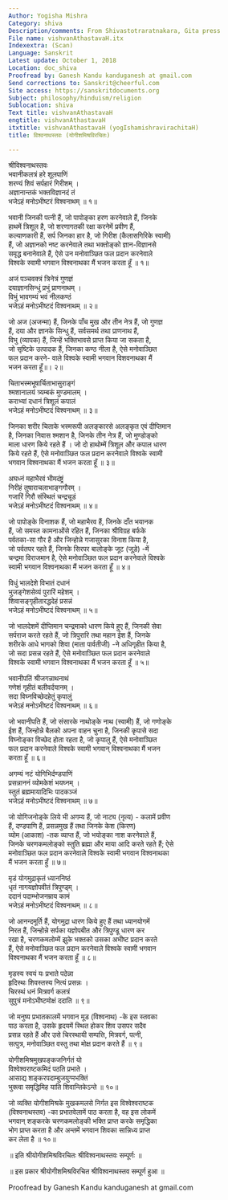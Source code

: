 ```yaml
---
Author: Yogisha Mishra
Category: shiva
Description/comments: From Shivastotraratnakara, Gita press
File name: vishvanAthastavaH.itx
Indexextra: (Scan)
Language: Sanskrit
Latest update: October 1, 2018
Location: doc_shiva
Proofread by: Ganesh Kandu kanduganesh at gmail.com
Send corrections to: Sanskrit@cheerful.com
Site access: https://sanskritdocuments.org
Subject: philosophy/hinduism/religion
Sublocation: shiva
Text title: vishvanAthastavaH
engtitle: vishvanAthastavaH
itxtitle: vishvanAthastavaH (yogIshamishravirachitaH)
title: विश्वनाथस्तवः (योगीशमिश्रविरचितः)

---
```

  
 श्रीविश्वनाथस्तवः   
भवानीकलत्रं हरे शूलपाणिं  
शरण्यं शिवं सर्पहारं गिरीशम् ।  
अज्ञानान्तकं भक्तविज्ञानदं तं  
भजेऽहं मनोऽभीष्टरं विश्वनाथम् ॥ १॥  
  
भवानी जिनकी पत्नी हैं, जो पापोङ्का हरण करनेवाले हैं, जिनके  
हाथमें त्रिशूल है, जो शरणागतकी रक्षा करनेमें प्रवीण हैं,  
कल्याणकारी हैं, सर्प जिनका हार है, जो गिरीश (कैलासगिरिके स्वामी)  
हैं, जो अज्ञानको नष्ट करनेवाले तथा भक्तोङ्को ज्ञान-विज्ञानसे  
समृद्ध बनानेवाले हैं, ऐसे उन मनोवाञ्छित फल प्रदान करनेवाले  
विश्वके स्वामी भगवान विश्वनाथका मैं भजन करता हूँ ॥ १॥  
  
अजं पञ्चवक्त्रं त्रिनेत्रं गुणज्ञं  
दयाज्ञानसिन्धुं प्रभुं प्राणनाथम् ।  
विभुं भावगम्यं भवं नीलकण्ठं  
भजेऽहं मनोऽभीष्टदं विश्वनाथम् ॥ २॥  
  
जो अज (अजन्मा) हैं, जिनके पाँच मुख और तीन नेत्र हैं, जो गुणज्ञ  
हैं, दया और ज्ञानके सिन्धु हैं, सर्वसमर्थ तथा प्राणनाथ हैं,  
विभु (व्यापक) हैं, जिन्हें भक्तिभावसे प्राप्त किया जा सकता है,  
जो सृष्टिके उत्पादक हैं, जिनका कण्ठ नीला है, ऐसे मनोवाञ्छित  
फल प्रदान करने- वाले विश्वके स्वामी भगवान विशवनाथका मैं  
भजन करता हूँ॥। २॥  
  
चिताभस्मभूषार्चिताभासुराङ्गं  
श्मशानालयं त्र्यम्बकं मुण्डमालम् ।  
कराभ्यां दधानं त्रिशूलं कपालं  
भजेऽहं मनोऽभीष्टदं विश्वनाथम् ॥ ३॥  
  
जिनका शरीर चिताके भस्मरूपी अलङ्कारसे अलङ्कृत एवं दीप्तिमान  
है, जिनका निवास श्मशान है, जिनके तीन नेत्र हैं, जो मुण्डोङ्को  
माला धारण किये रहते हैं । जो दो हाथोम्में त्रिशूल और कपाल धारण  
किये रहते हैं, ऐसे मनोवाञ्छित फल प्रदान करनेवाले विश्वके स्वामी  
भगवान विश्वनाथका मैं भजन करता हूँ ॥ ३॥  
  
अघध्नं महाभैरवं भीमदंष्ट्रं  
निरीहं तुषाराचलाभाङ्गगौरम्  ।  
गजारिं गिरौ संस्थितं चन्द्रचूडं  
भजेऽहं मनोऽभीष्टदं विश्वनाथम् ॥ ४॥  
  
जो पापोङ्के विनाशक हैं, जो महाभैरव हैं, जिनके दाँत भयानक  
हैं, जो समस्त कामनाओंसे रहित हैं, जिनका श्रीविग्रह बर्फके  
पर्वतका-सा गौर है और जिन्होन्ने गजासुरका विनाश किया है,  
जो पर्वतपर रहते हैं, जिनके सिरपर बालोङ्के जूट (जूड़े) -में  
चन्द्रमा विराजमान है, ऐसे मनोवाञ्छित फल प्रदान करनेवाले विश्वके  
स्वामी भगवान विश्वनाथका मैं भजन करता हूँ ॥ ४॥  
  
विधुं भालदेशे विभातं दधानं  
भुजङ्गेशसेव्यं पुरारिं महेशम् ।  
शिवासङ्गृहीतारद्धदेहं प्रसन्नं  
भजेऽहं मनोऽभीष्टदं विश्वनाथम् ॥ ५॥  
  
जो भालदेशमें दीप्तिमान चन्द्रमाको धारण किये हुए हैं, जिनकी सेवा  
सर्पराज करते रहते हैं, जो त्रिपुरारि तथा महान ईश हैं, जिनके  
शरीरके आधे भागको शिवा (माता पार्वतीजी) -ने अधिगृहीत किया है,  
जो सदा प्रसन्न रहते हैं, ऐसे मनोवाञ्छित फल प्रदान करनेवाले  
विश्वके स्वामी भगवान विश्वनाथका मैं भजन करता हूँ ॥ ५॥  
  
भवानीपतिं श्रीजगन्नाथनाथं  
गणेशं गृहीतं बलीवर्दयानम् ।  
सदा विघ्नविच्छेदहेतुं कृपालुं  
भजेऽहं मनोऽभीष्टदं विश्वनाथम् ॥ ६॥  
  
जो भवानीपति हैं, जो संसारके नाथोङ्के नाथ (स्वामी) हैं, जो गणोङ्के  
ईश हैं, जिन्होन्ने बैलको अपना वाहन चुना है, जिनकी कृपासे सदा  
विघ्नोङ्का विच्छेद होता रहता है, जो कृपालु हैं, ऐसे मनोवाञ्छित  
फल प्रदान करनेवाले विश्वके स्वामी भगवान् विश्वनाथका मैं भजन  
करता हूँ ॥ ६॥  
  
अगम्यं नटं योगिभिर्दण्डपाणिं  
प्रसन्नाननं व्योमकेशं भयघ्नम् ।  
स्तुतं ब्रह्ममायादिभिः पादकञ्जं  
भजेऽहं मनोऽभीष्टदं विश्वनाथम् ॥ ७॥  
  
जो योगिजनोङ्के लिये भी अगम्य हैं, जो नाट्य (नृत्य) - कलामें प्रवीण  
हैं, दण्डपाणि हैं, प्रसन्नमुख हैं तथा जिनके केश (किरण)  
व्योम (आकाश) -तक व्याप्त हैं, जो भयोङ्का नाश करनेवाले हैं,  
जिनके चरणकमलोङ्को स्तुति ब्रह्मा और माया आदि करते रहते हैं; ऐसे  
मनोवाञ्छित फल प्रदान करनेवाले विश्वके स्वामी भगवान विश्वनाथका  
मैं भजन करता हुँ ॥ ७॥  
  
मृडं योगमुद्राकृतं ध्याननिष्ठं  
धृतं नागयज्ञोपवीतं त्रिपुण्ड्म् ।  
ददानं पदाम्भोजनम्राय कामं  
भजेऽहं मनोऽभीष्टदं विश्वनाथम् ॥ ८॥  
  
जो आनन्दमूर्ति हैं, योगमुद्रा धारण किये हुए हैं तथा ध्यानयोगमें  
निरत हैं, जिन्होन्ने सर्पका यज्ञोपबीत और त्रिपुण्डू धारण कर  
रखा है, चरणकमलोम्में झुके भक्तको उसका अभीष्ट प्रदान करते  
हैं, ऐसे मनोवाञ्छित फल प्रदान करनेवाले विश्वके स्वामी भगवान  
विश्वनाथका मैं भजन करता हूँ ॥ ८॥  
  
मृडस्य स्वयं यः प्रभाते पठेन्ना  
हृदिस्थः शिवस्तस्य नित्यं प्रसन्नः ।  
चिरस्थं धनं मित्रवर्ग कलत्रं  
सुपुत्रं मनोऽभीष्टमोक्षं ददाति ॥ ९॥  
  
जो मनुष्य प्रभातकालमें भगवान मूड (विश्वनाथ) -के इस स्तवका  
पाठ करता है, उसके हृदयमें स्थित होकर शिव उसपर सदैव  
प्रसन्न रहते हैं और उसे चिरस्थायी सम्पत्ति, मित्रवर्ग, पत्नी,  
सत्पुत्र, मनोवाञ्छित वस्तु तथा मोक्ष प्रदान करते हैं ॥ ९॥  
  
योगीशमिश्रमुखपङ्कजनिर्गतं यो  
विश्वेश्वराष्टकमिदं पठति प्रभाते ।  
आसाद्य शङ्करपदाम्बुजयुग्मभक्तिं  
भुक्त्वा समृद्धिमिह याति शिवान्तिकेऽन्ते ॥ १०॥  
  
जो व्यक्ति योगीशमिश्रके मुखकमलसे निर्गत इस विश्वेश्वराष्टक  
(विश्वनाथस्तव) -का प्रभातवेलामें पाठ करता है, वह इस लोकमें  
भगवान् शङ्करके चरणकमलोङ्की भक्ति प्राप्त करके समृद्धिका  
भोग प्राप्त करता है और अन्तमें भगवान शिवका सान्निध्य प्राप्त  
कर लेता है ॥ १०॥  
  
॥ इति श्रीयोगीशमिश्रविरचितः श्रीविश्वनाथस्तवः सम्पूर्णः ॥  
  
॥ इस प्रकार श्रीयोगीशमिश्रविरचित श्रीविश्वनाथस्तव सम्पूर्ण हुआ ॥  
  
  
Proofread by Ganesh Kandu kanduganesh at gmail.com  
  

